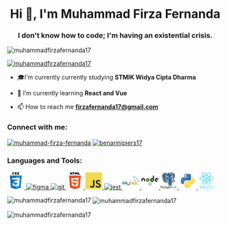 <h1 align="center">Hi 👋, I'm Muhammad Firza Fernanda</h1>
<h3 align="center">I don't know how to code; I'm having an existential crisis.</h3>

<p align="left"> <img src="https://komarev.com/ghpvc/?username=muhammadfirzafernanda17&label=Profile%20views&color=0e75b6&style=plastic" alt="muhammadfirzafernanda17" /> </p>

<p align="left"> <a href="https://github.com/ryo-ma/github-profile-trophy"><img src="https://github-profile-trophy.vercel.app/?username=muhammadfirzafernanda17" alt="muhammadfirzafernanda17" /></a> </p>

- 🎓I’m currently currently studying **STMIK Widya Cipta Dharma**

- 🌱 I’m currently learning **React and Vue**

- 📫 How to reach me **firzafernanda17@gmail.com**

<h3 align="left">Connect with me:</h3>
<p align="left">
<a href="https://linkedin.com/in/muhammad-firza-fernanda" target="blank"><img align="center" src="https://raw.githubusercontent.com/rahuldkjain/github-profile-readme-generator/master/src/images/icons/Social/linked-in-alt.svg" alt="muhammad-firza-fernanda" height="30" width="40" /></a>
<a href="https://instagram.com/benarinipiers17" target="blank"><img align="center" src="https://raw.githubusercontent.com/rahuldkjain/github-profile-readme-generator/master/src/images/icons/Social/instagram.svg" alt="benarinipiers17" height="30" width="40" /></a>
</p>

<h3 align="left">Languages and Tools:</h3>
<p align="left"> <a href="https://www.w3schools.com/css/" target="_blank" rel="noreferrer"> <img src="https://raw.githubusercontent.com/devicons/devicon/master/icons/css3/css3-original-wordmark.svg" alt="css3" width="40" height="40"/> </a> <a href="https://www.figma.com/" target="_blank" rel="noreferrer"> <img src="https://www.vectorlogo.zone/logos/figma/figma-icon.svg" alt="figma" width="40" height="40"/> </a> <a href="https://git-scm.com/" target="_blank" rel="noreferrer"> <img src="https://www.vectorlogo.zone/logos/git-scm/git-scm-icon.svg" alt="git" width="40" height="40"/> </a> <a href="https://www.w3.org/html/" target="_blank" rel="noreferrer"> <img src="https://raw.githubusercontent.com/devicons/devicon/master/icons/html5/html5-original-wordmark.svg" alt="html5" width="40" height="40"/> </a> <a href="https://developer.mozilla.org/en-US/docs/Web/JavaScript" target="_blank" rel="noreferrer"> <img src="https://raw.githubusercontent.com/devicons/devicon/master/icons/javascript/javascript-original.svg" alt="javascript" width="40" height="40"/> </a> <a href="https://jestjs.io" target="_blank" rel="noreferrer"> <img src="https://www.vectorlogo.zone/logos/jestjsio/jestjsio-icon.svg" alt="jest" width="40" height="40"/> </a> <a href="https://www.mysql.com/" target="_blank" rel="noreferrer"> <img src="https://raw.githubusercontent.com/devicons/devicon/master/icons/mysql/mysql-original-wordmark.svg" alt="mysql" width="40" height="40"/> </a> <a href="https://nodejs.org" target="_blank" rel="noreferrer"> <img src="https://raw.githubusercontent.com/devicons/devicon/master/icons/nodejs/nodejs-original-wordmark.svg" alt="nodejs" width="40" height="40"/> </a> <a href="https://www.postgresql.org" target="_blank" rel="noreferrer"> <img src="https://raw.githubusercontent.com/devicons/devicon/master/icons/postgresql/postgresql-original-wordmark.svg" alt="postgresql" width="40" height="40"/> </a> <a href="https://www.python.org" target="_blank" rel="noreferrer"> <img src="https://raw.githubusercontent.com/devicons/devicon/master/icons/python/python-original.svg" alt="python" width="40" height="40"/> </a> <a href="https://reactjs.org/" target="_blank" rel="noreferrer"> <img src="https://raw.githubusercontent.com/devicons/devicon/master/icons/react/react-original-wordmark.svg" alt="react" width="40" height="40"/> </a> </p>

<p><img align="left" src="https://github-readme-stats.vercel.app/api/top-langs?username=muhammadfirzafernanda17&show_icons=true&theme=dark&title_color=000000&locale=en&layout=compact" alt="muhammadfirzafernanda17" /></p>

<p>&nbsp;<img align="center" src="https://github-readme-stats.vercel.app/api?username=muhammadfirzafernanda17&show_icons=true&theme=dark&locale=en" alt="muhammadfirzafernanda17" /></p>

<p><img align="center" src="https://github-readme-streak-stats.herokuapp.com/?user=muhammadfirzafernanda17&theme=dark" alt="muhammadfirzafernanda17" /></p>
